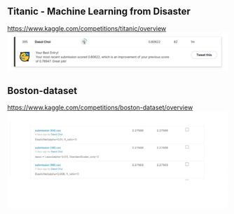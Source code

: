 ## Titanic - Machine Learning from Disaster
<https://www.kaggle.com/competitions/titanic/overview>
![](https://github.com/Dasol-Choi/Kaggle_study/blob/master/Titanic/Titanic_score.png)
## Boston-dataset
<https://www.kaggle.com/competitions/boston-dataset/overview>
![](https://github.com/Dasol-Choi/Kaggle_study/blob/master/Boston_Housing/Boston_score.png)
